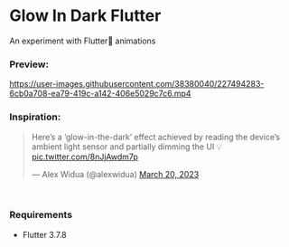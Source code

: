 # Glow In Dark Flutter

An experiment with Flutter💙 animations

### Preview:

https://user-images.githubusercontent.com/38380040/227494283-6cb0a708-ea79-419c-a142-406e5029c7c6.mp4

### Inspiration:
<blockquote class="twitter-tweet"><p lang="en" dir="ltr">Here’s a ‘glow-in-the-dark’ effect achieved by reading the device’s ambient light sensor and partially dimming the UI 💡 <a href="https://t.co/8nJjAwdm7p">pic.twitter.com/8nJjAwdm7p</a></p>&mdash; Alex Widua (@alexwidua) <a href="https://twitter.com/alexwidua/status/1637872113338970112?ref_src=twsrc%5Etfw">March 20, 2023</a></blockquote>
 

&nbsp;

### Requirements
- Flutter 3.7.8
